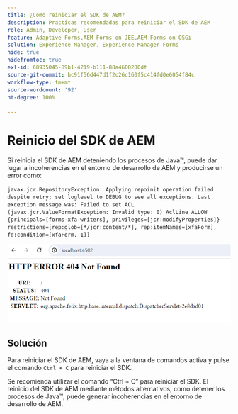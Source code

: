 ```yaml
---
title: ¿Cómo reiniciar el SDK de AEM?
description: Prácticas recomendadas para reiniciar el SDK de AEM
role: Admin, Developer, User
feature: Adaptive Forms,AEM Forms on JEE,AEM Forms on OSGi
solution: Experience Manager, Experience Manager Forms
hide: true
hidefromtoc: true
exl-id: 68935045-89b1-4219-b111-88a4600200df
source-git-commit: bc91f56d447d1f2c26c160f5c414fd0e6054f84c
workflow-type: tm+mt
source-wordcount: '92'
ht-degree: 100%

---
```


# Reinicio del SDK de AEM

Si reinicia el SDK de AEM deteniendo los procesos de Java™, puede dar lugar a incoherencias en el entorno de desarrollo de AEM y producirse un error como:

`javax.jcr.RepositoryException: Applying repoinit operation failed despite retry; set loglevel to DEBUG to see all exceptions. Last exception message was: Failed to set ACL (javax.jcr.ValueFormatException: Invalid type: 0) AclLine ALLOW {principals=[forms-xfa-writers], privileges=[jcr:modifyProperties]} restrictions=[rep:glob=[*/jcr:content/*], rep:itemNames=[xfaForm], fd:condition=[xfaForm, 1]]`

![Restart-aem-sdk-error](/help/forms/using/assets/restart-sdk-error.png)

## Solución

Para reiniciar el SDK de AEM, vaya a la ventana de comandos activa y pulse el comando `Ctrl + C` para reiniciar el SDK.

Se recomienda utilizar el comando “Ctrl + C” para reiniciar el SDK. El reinicio del SDK de AEM mediante métodos alternativos, como detener los procesos de Java™, puede generar incoherencias en el entorno de desarrollo de AEM.
